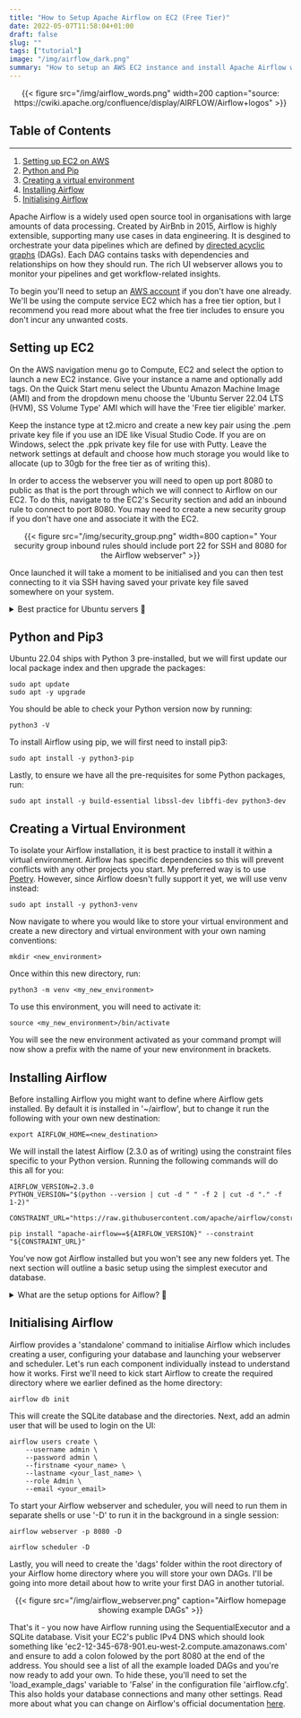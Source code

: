```yaml
---
title: "How to Setup Apache Airflow on EC2 (Free Tier)"
date: 2022-05-07T11:58:04+01:00
draft: false
slug: ""
tags: ["tutorial"]
image: "/img/airflow_dark.png"
summary: "How to setup an AWS EC2 instance and install Apache Airflow with pip to schedule and monitor your data pipelines"
---
```


<center>{{< figure src="/img/airflow_words.png" width=200 caption="source: https://cwiki.apache.org/confluence/display/AIRFLOW/Airflow+logos"  >}}</center>

## Table of Contents
---

1. [Setting up EC2 on AWS](#setting-up-ec2)
2. [Python and Pip](#python-and-pip3)
3. [Creating a virtual environment](#creating-a-virtual-environment)
3. [Installing Airflow](#installing-airflow)
4. [Initialising Airflow](#initialising-airflow)

Apache Airflow is a widely used open source tool in organisations with large amounts of data processing. Created by AirBnb in 2015, Airflow is highly extensible, supporting many use cases in data engineering. It is desgined to orchestrate your data pipelines which are defined by [directed acyclic graphs](https://airflow.apache.org/docs/apache-airflow/stable/concepts/dags.html) (DAGs). Each DAG contains tasks with dependencies and relationships on how they should run. The rich UI webserver allows you to monitor your pipelines and get workflow-related insights.

[comment]: <> (Check out my guide on Airflow to learn more about how it works)

To begin you'll need to setup an [AWS account](https://aws.amazon.com) if you don't have one already. We'll be using the compute service EC2 which has a free tier option, but I recommend you read more about what the free tier includes to ensure you don't incur any unwanted costs.

## Setting up EC2

On the AWS navigation menu go to Compute, EC2 and select the option to launch a new EC2 instance. Give your instance a name and optionally add tags. On the Quick Start menu select the Ubuntu Amazon Machine Image (AMI) and from the dropdown menu choose the 'Ubuntu Server 22.04 LTS (HVM), SS Volume Type' AMI which will have the 'Free tier eligible' marker. 

Keep the instance type at t2.micro and create a new key pair using the .pem private key file if you use an IDE like Visual Studio Code. If you are on Windows, select the .ppk private key file for use with Putty. Leave the network settings at default and choose how much storage you would like to allocate (up to 30gb for the free tier as of writing this).

In order to access the webserver you will need to open up port 8080 to public as that is the port through which we will connect to Airflow on our EC2. To do this, navigate to the EC2's Security section and add an inbound rule to connect to port 8080. You may need to create a new security group if you don't have one and associate it with the EC2.

<center>{{< figure src="/img/security_group.png" width=800 caption=" Your security group inbound rules should include port 22 for SSH and 8080 for the Airflow webserver"  >}}</center>

Once launched it will take a moment to be initialised and you can then test connecting to it via SSH having saved your private key file saved somewhere on your system.

<details>
<summary>Best practice for Ubuntu servers 🙈 </summary>
<br>
On first creation of an Ubuntu server, there are some configuration steps you can run to increase the security and usability of your server and make it easier to run certain commands. I recommend looking at the following tutorial by DigitalOcean:
<br>
<br>
<a href="https://www.digitalocean.com/community/tutorials/initial-server-setup-with-ubuntu-22-04">Inital Server Setup </a>

</details>


## Python and Pip3

Ubuntu 22.04 ships with Python 3 pre-installed, but we will first update our local package index and then upgrade the packages:

```terminal
sudo apt update
sudo apt -y upgrade
```

You should be able to check your Python version now by running:

```terminal
python3 -V
```

To install Airflow using pip, we will first need to install pip3:

```terminal
sudo apt install -y python3-pip
```

Lastly, to ensure we have all the pre-requisites for some Python packages, run:

```terminal
sudo apt install -y build-essential libssl-dev libffi-dev python3-dev
```

## Creating a Virtual Environment

To isolate your Airflow installation, it is best practice to install it within a virtual environment. Airflow has specific dependencies so this will prevent conflicts with any other projects you start. My preferred way is to use [Poetry](http://eliasbenaddouidrissi.com/setting-up-python-projects-with-pyenv-poetry/). However, since Airflow doesn't fully support it yet, we will use venv instead:

```terminal
sudo apt install -y python3-venv
```

Now navigate to where you would like to store your virtual environment and create a new directory and virtual environment with your own naming conventions:

```terminal
mkdir <new_environment>
```

Once within this new directory, run:

```terminal
python3 -m venv <my_new_environment>
```

To use this environment, you will need to activate it:

```terminal
source <my_new_environment>/bin/activate
```

You will see the new environment activated as your command prompt will now show a prefix with the name of your new environment in brackets. 

## Installing Airflow 

Before installing Airflow you might want to define where Airflow gets installed. By default it is installed in '~/airflow', but to change it run the following with your own new destination:

```terminal
export AIRFLOW_HOME=<new_destination>
```

We will install the latest Airflow (2.3.0 as of writing) using the constraint files specific to your Python version. Running the following commands will do this all for you:

```terminal
AIRFLOW_VERSION=2.3.0
PYTHON_VERSION="$(python --version | cut -d " " -f 2 | cut -d "." -f 1-2)"
```
```terminal
CONSTRAINT_URL="https://raw.githubusercontent.com/apache/airflow/constraints-${AIRFLOW_VERSION}/constraints-${PYTHON_VERSION}.txt"
```
```terminal
pip install "apache-airflow==${AIRFLOW_VERSION}" --constraint "${CONSTRAINT_URL}"
```

You've now got Airflow installed but you won't see any new folders yet. The next section will outline a basic setup using the simplest executor and database. 

<details>
<summary>What are the setup options for Aiflow? 🤔 </summary>
<br>
<br>
Airflow has many configuration settings and options for deployment depending on your use case. This tutorial is designed for quick start deployments where individuals can test their own pipelines and is not a standard production deployment. In the most simple form, Airflow can run using the SequentialExecutor which only allows for task instances to run sequentially and doesn't support parallelism. The metadata database used to store information about your DAG's and runs will be a SQLite database. Airflow can also be deployed using Docker which allows for greater customisations and is a more involved setup.
<br>
<br>
For a more robust production deployment, you will want to upgrade the database to a PostgreSQL database and use at least the LocalExecutor, although the most production ready deployments will most likely utilise queueing databases and multiple worker nodes and so would run on the CeleryExecutor or KubernetesExecutor. To find out more about deployment options, visit Airflow's website:
<br>
<br>
<a href="https://airflow.apache.org/docs/apache-airflow/stable/installation/index.html">Airflow Installation </a>
<br>
<br>
</details>

## Initialising Airflow

Airflow provides a 'standalone' command to initialise Airflow which includes creating a user, configuring your database and launching your webserver and scheduler. Let's run each component individually instead to understand how it works. First we'll need to kick start Airflow to create the required directory where we earlier defined as the home directory:

```terminal
airflow db init
```

This will create the SQLite database and the directories. Next, add an admin user that will be used to login on the UI:

```terminal
airflow users create \
    --username admin \
    --password admin \
    --firstname <your_name> \
    --lastname <your_last_name> \
    --role Admin \
    --email <your_email>
```

To start your Airflow webserver and scheduler, you will need to run them in separate shells or use '-D' to run it in the background in a single session:

```terminal
airflow webserver -p 8080 -D
```
```terminal
airflow scheduler -D
```

Lastly, you will need to create the 'dags' folder within the root directory of your Airflow home directory where you will store your own DAGs. I'll be going into more detail about how to write your first DAG in another tutorial.

<center>{{< figure src="/img/airflow_webserver.png"  caption="Airflow homepage showing example DAGs"  >}}</center>

That's it - you now have Airflow running using the SequentialExecutor and a SQLite database. Visit your EC2's public IPv4 DNS which should look something like 'ec2-12-345-678-901.eu-west-2.compute.amazonaws.com' and ensure to add a colon folowed by the port 8080 at the end of the address. You should see a list of all the example loaded DAGs and you're now ready to add your own. To hide these, you'll need to set the 'load_example_dags' variable to 'False' in the configuration file 'airflow.cfg'. This also holds your database connections and many other settings. Read more about what you can change on Airflow's official documentation [here](https://airflow.apache.org/docs/apache-airflow/stable/howto/set-config.html).



